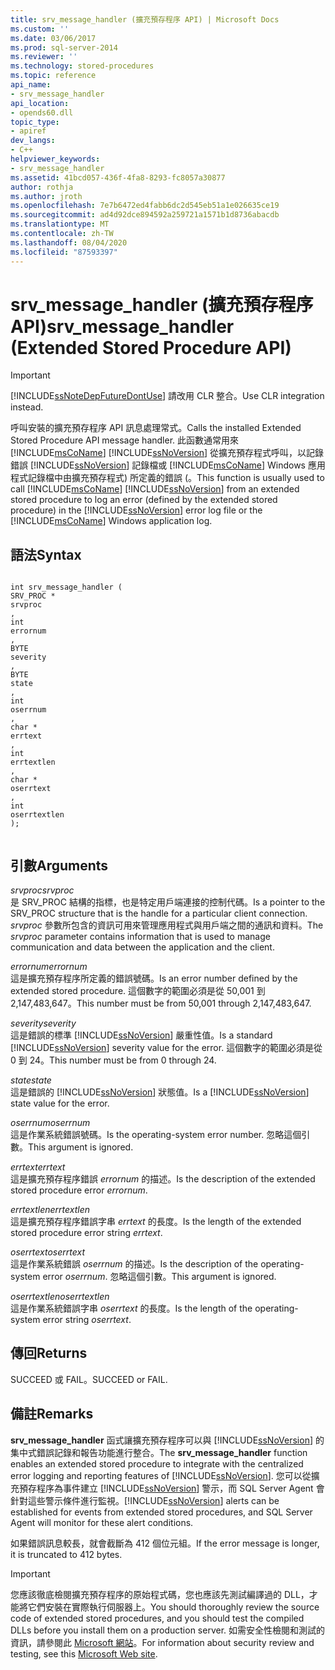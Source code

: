 ```yaml
---
title: srv_message_handler (擴充預存程序 API) | Microsoft Docs
ms.custom: ''
ms.date: 03/06/2017
ms.prod: sql-server-2014
ms.reviewer: ''
ms.technology: stored-procedures
ms.topic: reference
api_name:
- srv_message_handler
api_location:
- opends60.dll
topic_type:
- apiref
dev_langs:
- C++
helpviewer_keywords:
- srv_message_handler
ms.assetid: 41bcd057-436f-4fa8-8293-fc8057a30877
author: rothja
ms.author: jroth
ms.openlocfilehash: 7e7b6472ed4fabb6dc2d545eb51a1e026635ce19
ms.sourcegitcommit: ad4d92dce894592a259721a1571b1d8736abacdb
ms.translationtype: MT
ms.contentlocale: zh-TW
ms.lasthandoff: 08/04/2020
ms.locfileid: "87593397"
---
```

# <a name="srv_message_handler-extended-stored-procedure-api"></a><span data-ttu-id="541df-102">srv_message_handler (擴充預存程序 API)</span><span class="sxs-lookup"><span data-stu-id="541df-102">srv_message_handler (Extended Stored Procedure API)</span></span>
    
> [!IMPORTANT]  
>  [!INCLUDE[ssNoteDepFutureDontUse](../../includes/ssnotedepfuturedontuse-md.md)] <span data-ttu-id="541df-103">請改用 CLR 整合。</span><span class="sxs-lookup"><span data-stu-id="541df-103">Use CLR integration instead.</span></span>  
  
 <span data-ttu-id="541df-104">呼叫安裝的擴充預存程序 API 訊息處理常式。</span><span class="sxs-lookup"><span data-stu-id="541df-104">Calls the installed Extended Stored Procedure API message handler.</span></span> <span data-ttu-id="541df-105">此函數通常用來 [!INCLUDE[msCoName](../../includes/msconame-md.md)] [!INCLUDE[ssNoVersion](../../includes/ssnoversion-md.md)] 從擴充預存程式呼叫，以記錄錯誤 [!INCLUDE[ssNoVersion](../../includes/ssnoversion-md.md)] 記錄檔或 [!INCLUDE[msCoName](../../includes/msconame-md.md)] Windows 應用程式記錄檔中由擴充預存程式) 所定義的錯誤 (。</span><span class="sxs-lookup"><span data-stu-id="541df-105">This function is usually used to call [!INCLUDE[msCoName](../../includes/msconame-md.md)] [!INCLUDE[ssNoVersion](../../includes/ssnoversion-md.md)] from an extended stored procedure to log an error (defined by the extended stored procedure) in the [!INCLUDE[ssNoVersion](../../includes/ssnoversion-md.md)] error log file or the [!INCLUDE[msCoName](../../includes/msconame-md.md)] Windows application log.</span></span>  
  
## <a name="syntax"></a><span data-ttu-id="541df-106">語法</span><span class="sxs-lookup"><span data-stu-id="541df-106">Syntax</span></span>  
  
```  
  
int srv_message_handler (  
SRV_PROC *  
srvproc  
,  
int  
errornum  
,  
BYTE   
severity  
,  
BYTE  
state  
,  
int  
oserrnum  
,  
char *  
errtext  
,  
int  
errtextlen  
,  
char *  
oserrtext  
,  
int  
oserrtextlen  
);  
  
```  
  
## <a name="arguments"></a><span data-ttu-id="541df-107">引數</span><span class="sxs-lookup"><span data-stu-id="541df-107">Arguments</span></span>  
 <span data-ttu-id="541df-108">*srvproc*</span><span class="sxs-lookup"><span data-stu-id="541df-108">*srvproc*</span></span>  
 <span data-ttu-id="541df-109">是 SRV_PROC 結構的指標，也是特定用戶端連接的控制代碼。</span><span class="sxs-lookup"><span data-stu-id="541df-109">Is a pointer to the SRV_PROC structure that is the handle for a particular client connection.</span></span> <span data-ttu-id="541df-110">*srvproc* 參數所包含的資訊可用來管理應用程式與用戶端之間的通訊和資料。</span><span class="sxs-lookup"><span data-stu-id="541df-110">The *srvproc* parameter contains information that is used to manage communication and data between the application and the client.</span></span>  
  
 <span data-ttu-id="541df-111">*errornum*</span><span class="sxs-lookup"><span data-stu-id="541df-111">*errornum*</span></span>  
 <span data-ttu-id="541df-112">這是擴充預存程序所定義的錯誤號碼。</span><span class="sxs-lookup"><span data-stu-id="541df-112">Is an error number defined by the extended stored procedure.</span></span> <span data-ttu-id="541df-113">這個數字的範圍必須是從 50,001 到 2,147,483,647。</span><span class="sxs-lookup"><span data-stu-id="541df-113">This number must be from 50,001 through 2,147,483,647.</span></span>  
  
 <span data-ttu-id="541df-114">*severity*</span><span class="sxs-lookup"><span data-stu-id="541df-114">*severity*</span></span>  
 <span data-ttu-id="541df-115">這是錯誤的標準 [!INCLUDE[ssNoVersion](../../includes/ssnoversion-md.md)] 嚴重性值。</span><span class="sxs-lookup"><span data-stu-id="541df-115">Is a standard [!INCLUDE[ssNoVersion](../../includes/ssnoversion-md.md)] severity value for the error.</span></span> <span data-ttu-id="541df-116">這個數字的範圍必須是從 0 到 24。</span><span class="sxs-lookup"><span data-stu-id="541df-116">This number must be from 0 through 24.</span></span>  
  
 <span data-ttu-id="541df-117">*state*</span><span class="sxs-lookup"><span data-stu-id="541df-117">*state*</span></span>  
 <span data-ttu-id="541df-118">這是錯誤的 [!INCLUDE[ssNoVersion](../../includes/ssnoversion-md.md)] 狀態值。</span><span class="sxs-lookup"><span data-stu-id="541df-118">Is a [!INCLUDE[ssNoVersion](../../includes/ssnoversion-md.md)] state value for the error.</span></span>  
  
 <span data-ttu-id="541df-119">*oserrnum*</span><span class="sxs-lookup"><span data-stu-id="541df-119">*oserrnum*</span></span>  
 <span data-ttu-id="541df-120">這是作業系統錯誤號碼。</span><span class="sxs-lookup"><span data-stu-id="541df-120">Is the operating-system error number.</span></span> <span data-ttu-id="541df-121">忽略這個引數。</span><span class="sxs-lookup"><span data-stu-id="541df-121">This argument is ignored.</span></span>  
  
 <span data-ttu-id="541df-122">*errtext*</span><span class="sxs-lookup"><span data-stu-id="541df-122">*errtext*</span></span>  
 <span data-ttu-id="541df-123">這是擴充預存程序錯誤 *errornum* 的描述。</span><span class="sxs-lookup"><span data-stu-id="541df-123">Is the description of the extended stored procedure error *errornum*.</span></span>  
  
 <span data-ttu-id="541df-124">*errtextlen*</span><span class="sxs-lookup"><span data-stu-id="541df-124">*errtextlen*</span></span>  
 <span data-ttu-id="541df-125">這是擴充預存程序錯誤字串 *errtext* 的長度。</span><span class="sxs-lookup"><span data-stu-id="541df-125">Is the length of the extended stored procedure error string *errtext*.</span></span>  
  
 <span data-ttu-id="541df-126">*oserrtext*</span><span class="sxs-lookup"><span data-stu-id="541df-126">*oserrtext*</span></span>  
 <span data-ttu-id="541df-127">這是作業系統錯誤 *oserrnum* 的描述。</span><span class="sxs-lookup"><span data-stu-id="541df-127">Is the description of the operating-system error *oserrnum*.</span></span> <span data-ttu-id="541df-128">忽略這個引數。</span><span class="sxs-lookup"><span data-stu-id="541df-128">This argument is ignored.</span></span>  
  
 <span data-ttu-id="541df-129">*oserrtextlen*</span><span class="sxs-lookup"><span data-stu-id="541df-129">*oserrtextlen*</span></span>  
 <span data-ttu-id="541df-130">這是作業系統錯誤字串 *oserrtext* 的長度。</span><span class="sxs-lookup"><span data-stu-id="541df-130">Is the length of the operating-system error string *oserrtext*.</span></span>  
  
## <a name="returns"></a><span data-ttu-id="541df-131">傳回</span><span class="sxs-lookup"><span data-stu-id="541df-131">Returns</span></span>  
 <span data-ttu-id="541df-132">SUCCEED 或 FAIL。</span><span class="sxs-lookup"><span data-stu-id="541df-132">SUCCEED or FAIL.</span></span>  
  
## <a name="remarks"></a><span data-ttu-id="541df-133">備註</span><span class="sxs-lookup"><span data-stu-id="541df-133">Remarks</span></span>  
 <span data-ttu-id="541df-134">**srv_message_handler** 函式讓擴充預存程序可以與 [!INCLUDE[ssNoVersion](../../includes/ssnoversion-md.md)] 的集中式錯誤記錄和報告功能進行整合。</span><span class="sxs-lookup"><span data-stu-id="541df-134">The **srv_message_handler** function enables an extended stored procedure to integrate with the centralized error logging and reporting features of [!INCLUDE[ssNoVersion](../../includes/ssnoversion-md.md)].</span></span> <span data-ttu-id="541df-135">您可以從擴充預存程序為事件建立 [!INCLUDE[ssNoVersion](../../includes/ssnoversion-md.md)] 警示，而 SQL Server Agent 會針對這些警示條件進行監視。</span><span class="sxs-lookup"><span data-stu-id="541df-135">[!INCLUDE[ssNoVersion](../../includes/ssnoversion-md.md)] alerts can be established for events from extended stored procedures, and SQL Server Agent will monitor for these alert conditions.</span></span>  
  
 <span data-ttu-id="541df-136">如果錯誤訊息較長，就會截斷為 412 個位元組。</span><span class="sxs-lookup"><span data-stu-id="541df-136">If the error message is longer, it is truncated to 412 bytes.</span></span>  
  
> [!IMPORTANT]  
>  <span data-ttu-id="541df-137">您應該徹底檢閱擴充預存程序的原始程式碼，您也應該先測試編譯過的 DLL，才能將它們安裝在實際執行伺服器上。</span><span class="sxs-lookup"><span data-stu-id="541df-137">You should thoroughly review the source code of extended stored procedures, and you should test the compiled DLLs before you install them on a production server.</span></span> <span data-ttu-id="541df-138">如需安全性檢閱和測試的資訊，請參閱此 [Microsoft 網站](https://go.microsoft.com/fwlink/?LinkID=54761&amp;clcid=0x409https://msdn.microsoft.com/security/)。</span><span class="sxs-lookup"><span data-stu-id="541df-138">For information about security review and testing, see this [Microsoft Web site](https://go.microsoft.com/fwlink/?LinkID=54761&amp;clcid=0x409https://msdn.microsoft.com/security/).</span></span>  
  
  
